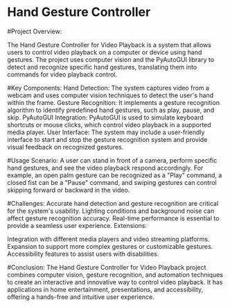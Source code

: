 # Hand Gesture Controller 

#Project Overview:

The Hand Gesture Controller for Video Playback is a system that allows users to control video playback on a computer or device using hand gestures. The project uses computer vision and the PyAutoGUI library to detect and recognize specific hand gestures, translating them into commands for video playback control.

#Key Components:
Hand Detection: The system captures video from a webcam and uses computer vision techniques to detect the user's hand within the frame.
Gesture Recognition: It implements a gesture recognition algorithm to identify predefined hand gestures, such as play, pause, and skip.
PyAutoGUI Integration: PyAutoGUI is used to simulate keyboard shortcuts or mouse clicks, which control video playback in a supported media player.
User Interface: The system may include a user-friendly interface to start and stop the gesture recognition system and provide visual feedback on recognized gestures.

#Usage Scenario:
A user can stand in front of a camera, perform specific hand gestures, and see the video playback respond accordingly. For example, an open palm gesture can be recognized as a "Play" command, a closed fist can be a "Pause" command, and swiping gestures can control skipping forward or backward in the video.

#Challenges:
Accurate hand detection and gesture recognition are critical for the system's usability.
Lighting conditions and background noise can affect gesture recognition accuracy.
Real-time performance is essential to provide a seamless user experience.
Extensions:

Integration with different media players and video streaming platforms.
Expansion to support more complex gestures or customizable gestures.
Accessibility features to assist users with disabilities.

#Conclusion:
The Hand Gesture Controller for Video Playback project combines computer vision, gesture recognition, and automation techniques to create an interactive and innovative way to control video playback. It has applications in home entertainment, presentations, and accessibility, offering a hands-free and intuitive user experience.
